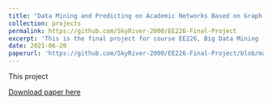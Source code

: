```yaml
---
title: "Data Mining and Predicting on Academic Networks Based on Graph Neural Networks"
collection: projects
permalink: https://github.com/SkyRiver-2000/EE226-Final-Project
excerpt: 'This is the final project for course EE226, Big Data Mining (AI), in SJTU. We are required to conduct node classification and link prediction tasks on an academic citation network called AceMap. Our group proposed simple and effective solutions and achieve strong performance on Kaggle competitions.'
date: 2021-06-20
paperurl: 'https://github.com/SkyRiver-2000/EE226-Final-Project/blob/main/report.pdf'
---
```

This project

[Download paper here](https://github.com/SkyRiver-2000/EE226-Final-Project/blob/main/report.pdf)
